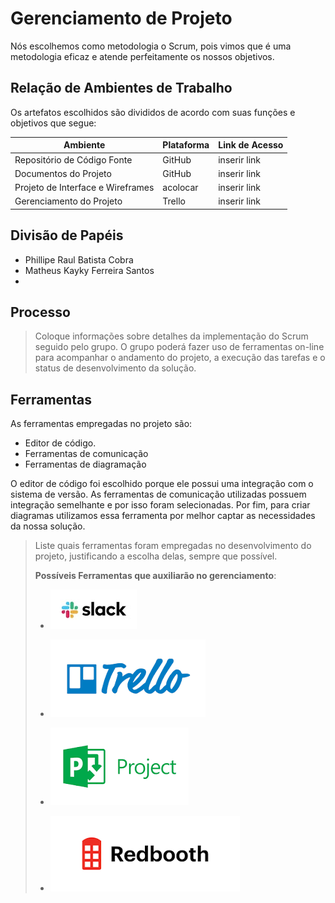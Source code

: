 # Gerenciamento de Projeto

Nós escolhemos como metodologia o Scrum, pois vimos que é uma metodologia eficaz e atende perfeitamente os nossos objetivos.

## Relação de Ambientes de Trabalho

Os artefatos escolhidos são divididos de acordo com suas funções e objetivos que segue:

| Ambiente       | Plataforma    | Link de Acesso| 
|----------------|---------------|---------------|
| Repositório de Código Fonte | GitHub | inserir link | 
| Documentos do Projeto   | GitHub  |  inserir link | 
| Projeto de Interface e  Wireframes   | acolocar  | inserir link | 
| Gerenciamento do Projeto   | Trello  | inserir link | 

## Divisão de Papéis

* Phillipe Raul Batista Cobra
* Matheus Kayky Ferreira Santos
* 

## Processo

> Coloque  informações sobre detalhes da implementação do Scrum seguido
> pelo grupo. O grupo poderá fazer uso de ferramentas on-line para acompanhar
> o andamento do projeto, a execução das tarefas e o status de desenvolvimento
> da solução.

## Ferramentas

As ferramentas empregadas no projeto são:

- Editor de código.
- Ferramentas de comunicação
- Ferramentas de diagramação

O editor de código foi escolhido porque ele possui uma integração com o
sistema de versão. As ferramentas de comunicação utilizadas possuem
integração semelhante e por isso foram selecionadas. Por fim, para criar
diagramas utilizamos essa ferramenta por melhor captar as
necessidades da nossa solução.

> Liste quais ferramentas foram empregadas no desenvolvimento do
> projeto, justificando a escolha delas, sempre que possível.
> 
> **Possíveis Ferramentas que auxiliarão no gerenciamento**: 
> - [![Slack](images/slack.jpg)](https://slack.com/)
> - [![Trello](images/trello.png)](https://trello.com/)
> 
> - [![Microsof Project](images/project.png)](https://products.office.com/pt-br/project/project-and-portfolio-management-software)
> - [![Redbooth](images/redbooth.png)](https://redbooth.com/)
